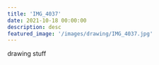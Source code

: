 ```yaml
---
title: 'IMG_4037'
date: 2021-10-18 00:00:00
description: desc
featured_image: '/images/drawing/IMG_4037.jpg'
---
```


drawing stuff